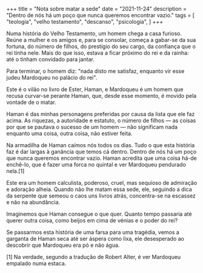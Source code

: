 +++
title = "Nota sobre matar a sede"
date = "2021-11-24"
description = "Dentro de nós há um poço que nunca queremos encontrar vazio."
tags = [
  "teologia",
  "velho testamento",
  "descanso",
  "psicologia",
  ]
+++

Numa história do Velho Testamento, um homem chega a casa furioso. Reúne a mulher e os amigos e, para se consolar, começa a gabar-se da sua fortuna, do número de filhos, do prestígio do seu cargo, da confiança que o rei tinha nele. Mais do que isso, estava a ficar próximo do rei e da rainha: até o tinham convidado para jantar.

Para terminar, o homem diz: "nada disto me satisfaz, enquanto vir esse judeu Mardoqueu no palácio do rei".

Este é o vilão no livro de Ester, Haman, e Mardoqueu é um homem que recusa curvar-se perante Haman, que, desde esse momento, é movido pela vontade de o matar.

Haman é das minhas personagens preferidas por causa da lista que ele faz acima. As riquezas, a autoridade e estatuto, o número de filhos — as coisas por que se pautava o sucesso de um homem — não significam nada enquanto uma coisa, outra coisa, não estiver feita.

Na armadilha de Haman caímos nós todos os dias. Tudo o que esta história faz é dar largas à ganância que temos cá dentro. Dentro de nós há um poço que nunca queremos encontrar vazio. Haman acredita que uma coisa há-de enchê-lo, que é fazer uma forca no quintal e ver Mardoqueu pendurado nela.[1]

Este era um homem calculista, poderoso, cruel, mas sequioso de admiração e adoração alheia. Quando não lhe matam essa sede, ele, seguindo a dica da serpente que semeou o caos uns livros atrás, concentra-se na escassez e não na abundância.

Imaginemos que Haman consegue o que quer. Quanto tempo passaria até querer outra coisa, como beijos em cima de vénias e o poder do rei?

Se passarmos esta história de uma farsa para uma tragédia, vemos a garganta de Haman seca até ser áspera como lixa, ele desesperado ao descobrir que Mardoqueu era pó e não água.

[1] Na verdade, segundo a tradução de Robert Alter, é ver Mardoqueu empalado numa estaca.
